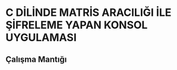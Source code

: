 # <h1>C DİLİNDE MATRİS ARACILIĞI İLE ŞİFRELEME YAPAN KONSOL UYGULAMASI</h1>
<h2>Çalışma Mantığı</h2>
